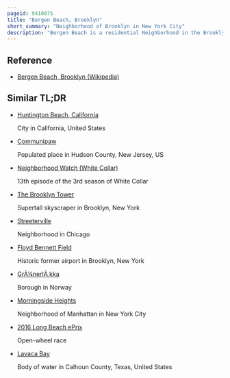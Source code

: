 ```yaml
---
pageid: 9410875
title: "Bergen Beach, Brooklyn"
short_summary: "Neighborhood of Brooklyn in New York City"
description: "Bergen Beach is a residential Neighborhood in the Brooklyn Borough of new York City. It is located on a Peninsula abutting Jamaica Bay in the southeastern Portion of the Borough, and is bordered by Mill Basin and the Neighborhood of the same Name to the South and West ; the Neighborhood of Flatlands to the Northwest ; Paerdegat Basin and the Neighborhood of Canarsie to the Northeast ; and Jamaica Bay and the Belt Parkway to the East. Bergen Beach has a Sub-Neighborhood named Georgetown. The Majority of the Residents are white and the Neighborhood generally has a suburban Quality."
---
```


## Reference

- [Bergen Beach, Brooklyn (Wikipedia)](https://en.wikipedia.org/?curid=9410875)

## Similar TL;DR

- [Huntington Beach, California](/tldr/en/huntington-beach-california)

  City in California, United States

- [Communipaw](/tldr/en/communipaw)

  Populated place in Hudson County, New Jersey, US

- [Neighborhood Watch (White Collar)](/tldr/en/neighborhood-watch-white-collar)

  13th episode of the 3rd season of White Collar

- [The Brooklyn Tower](/tldr/en/the-brooklyn-tower)

  Supertall skyscraper in Brooklyn, New York

- [Streeterville](/tldr/en/streeterville)

  Neighborhood in Chicago

- [Floyd Bennett Field](/tldr/en/floyd-bennett-field)

  Historic former airport in Brooklyn, New York

- [GrÃ¼nerlÃ¸kka](/tldr/en/grunerlkka)

  Borough in Norway

- [Morningside Heights](/tldr/en/morningside-heights)

  Neighborhood of Manhattan in New York City

- [2016 Long Beach ePrix](/tldr/en/2016-long-beach-eprix)

  Open-wheel race

- [Lavaca Bay](/tldr/en/lavaca-bay)

  Body of water in Calhoun County, Texas, United States
